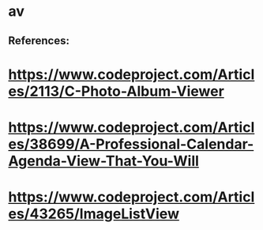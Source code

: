 # av

## References:

# https://www.codeproject.com/Articles/2113/C-Photo-Album-Viewer 
# https://www.codeproject.com/Articles/38699/A-Professional-Calendar-Agenda-View-That-You-Will 
# https://www.codeproject.com/Articles/43265/ImageListView
